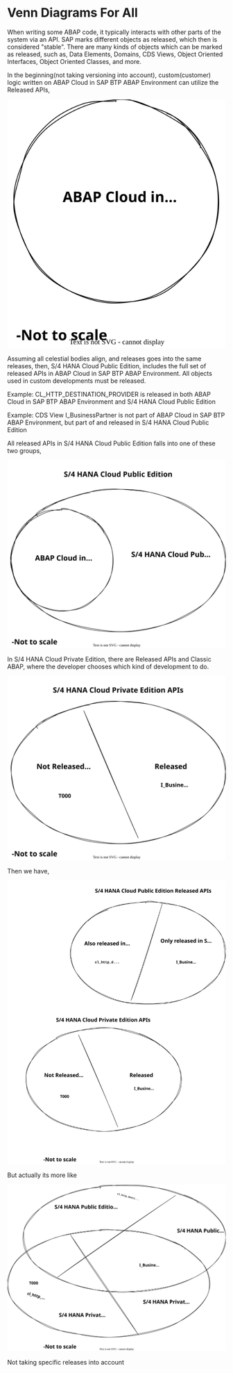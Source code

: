 # Venn Diagrams For All

When writing some ABAP code, it typically interacts with other parts of the system via an API.
SAP marks different objects as released, which then is considered "stable".
There are many kinds of objects which can be marked as released, such as, Data Elements, Domains, CDS Views, Object Oriented Interfaces, Object Oriented Classes, and more.

In the beginning(not taking versioning into account), custom(customer) logic written on ABAP Cloud in SAP BTP ABAP Environment can utilize the Released APIs,

![Beginning](./img/beginning.drawio.svg)

Assuming all celestial bodies align, and releases goes into the same releases, then, S/4 HANA Cloud Public Edition, includes the full set of released APIs in ABAP Cloud in SAP BTP ABAP Environment. All objects used in custom developments must be released.

Example: CL_HTTP_DESTINATION_PROVIDER is released in both ABAP Cloud in SAP BTP ABAP Environment and S/4 HANA Cloud Public Edition

Example: CDS View I_BusinessPartner is not part of ABAP Cloud in SAP BTP ABAP Environment, but part of and released in S/4 HANA Cloud Public Edition

All released APIs in S/4 HANA Cloud Public Edition falls into one of these two groups,

![public cloud](./img/cloudcloudpublic.drawio.svg)

In S/4 HANA Cloud Private Edition, there are Released APIs and Classic ABAP, where the developer chooses which kind of development to do.

![public cloud](./img/privateed.drawio.svg)

Then we have,

![public cloud](./img/wehave2.drawio.svg)

<!--
Previously my understanding was,
![public cloud](./img/old.drawio.svg)
-->

But actually its more like

![Foo](./img/foo2.drawio.svg)

Not taking specific releases into account